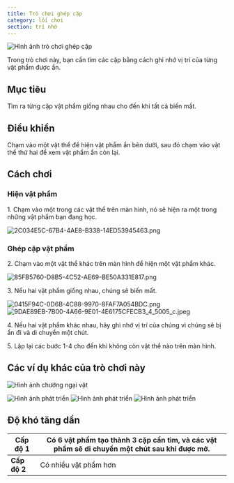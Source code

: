 ```yaml
---
title: Trò chơi ghép cặp
category: lối chơi
section: trí nhớ
---
```

 

![Hình ảnh trò chơi ghép cặp](https://help.studycat.com/hc/article_attachments/34783202572569)

Trong trò chơi này, bạn cần tìm các cặp bằng cách ghi nhớ vị trí của từng vật phẩm được ẩn.

## Mục tiêu

Tìm ra từng cặp vật phẩm giống nhau cho đến khi tất cả biến mất.

## Điều khiển

Chạm vào một vật thể để hiện vật phẩm ẩn bên dưới, sau đó chạm vào vật thể thứ hai để xem vật phẩm ẩn còn lại.

## Cách chơi

### Hiện vật phẩm

1\. Chạm vào một trong các vật thể trên màn hình, nó sẽ hiện ra một trong những vật phẩm bạn đang học.

![2C034E5C-67B4-4AE8-B338-14ED53945463.png](https://help.studycat.com/hc/article_attachments/34783202572569)

### Ghép cặp vật phẩm

2\. Chạm vào một vật thể khác trên màn hình để hiện một vật phẩm khác.

![85FB5760-D8B5-4C52-AE69-BE50A331E817.png](https://help.studycat.com/hc/article_attachments/34783227455641)

3\. Nếu hai vật phẩm giống nhau, chúng sẽ biến mất.

![0415F94C-0D6B-4C88-9970-8FAF7A054BDC.png](https://help.studycat.com/hc/article_attachments/34783202585497) ![9DAE89EB-7B00-4A66-9E01-4E6175CFECB3_4_5005_c.jpeg](https://help.studycat.com/hc/article_attachments/34783202588569)

4\. Nếu hai vật phẩm khác nhau, hãy ghi nhớ vị trí của chúng vì chúng sẽ bị ẩn đi và di chuyển một chút.

5\. Lặp lại các bước 1-4 cho đến khi không còn vật thể nào trên màn hình.

## Các ví dụ khác của trò chơi này

![Hình ảnh chướng ngại vật](https://help.studycat.com/hc/article_attachments/34783227488537)

![Hình ảnh phát triển](https://help.studycat.com/hc/article_attachments/34783227493913) ![Hình ảnh phát triển](https://help.studycat.com/hc/article_attachments/34783202605977) ![Hình ảnh phát triển](https://help.studycat.com/hc/article_attachments/34783202616089)

## Độ khó tăng dần

| **Cấp độ 1** | Có 6 vật phẩm tạo thành 3 cặp cần tìm, và các vật phẩm sẽ di chuyển một chút sau khi được mở. |
| --- | --- |
| **Cấp độ 2** | Có nhiều vật phẩm hơn